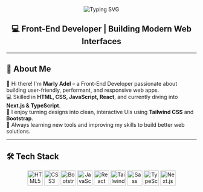 <p align="center">
<img src="https://readme-typing-svg.demolab.com?font=Fira+Code&weight=500&size=28&pause=1000&color=8B5CF6&center=true&vCenter=true&width=400&lines=Hi+There!+I'm+Marly+Adel" alt="Typing SVG" />
</p>
<h2 align="center">💻 Front-End Developer | Building Modern Web Interfaces</h2>

---

## 🚀 About Me

👋 Hi there! I'm **Marly Adel** – a Front-End Developer passionate about building user-friendly, performant, and responsive web apps.   
💻 Skilled in **HTML, CSS, JavaScript, React**, and currently diving into **Next.js & TypeScript**.  
🎨 I enjoy turning designs into clean, interactive UIs using **Tailwind CSS** and **Bootstrap**.  
🚀 Always learning new tools and improving my skills to build better web solutions. 

---

## 🛠️ Tech Stack

<p align="center">
  <img src="https://cdn.jsdelivr.net/gh/devicons/devicon/icons/html5/html5-original.svg" width="40" height="40" alt="HTML5" />
  <img src="https://cdn.jsdelivr.net/gh/devicons/devicon/icons/css3/css3-original.svg" width="40" height="40" alt="CSS3" />
  <img src="https://cdn.jsdelivr.net/gh/devicons/devicon/icons/bootstrap/bootstrap-original.svg" width="40" height="40" alt="Bootstrap" />
  <img src="https://cdn.jsdelivr.net/gh/devicons/devicon/icons/javascript/javascript-original.svg" width="40" height="40" alt="JavaScript" />
  <img src="https://cdn.jsdelivr.net/gh/devicons/devicon/icons/react/react-original.svg" width="40" height="40" alt="React" />
  <img src="https://www.vectorlogo.zone/logos/tailwindcss/tailwindcss-icon.svg" width="40" height="40" alt="Tailwind CSS" />
  <img src="https://cdn.jsdelivr.net/gh/devicons/devicon/icons/sass/sass-original.svg" width="40" height="40" alt="Sass" />
  <img src="https://cdn.jsdelivr.net/gh/devicons/devicon/icons/typescript/typescript-original.svg" width="40" height="40" alt="TypeScript" />
  <img src="https://cdn.jsdelivr.net/gh/devicons/devicon/icons/nextjs/nextjs-original.svg" width="40" height="40" alt="Next.js" />
</p>
